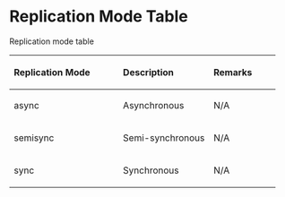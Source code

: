 # Replication Mode Table<a name="en-us_topic_0032488243"></a>

Replication mode table

<a name="t256049fcc9bb4ca6bdea22b38b817dc6"></a>
<table><thead align="left"><tr id="r1fc5539573734a8a9ec6e7a1495cd7d2"><th class="cellrowborder" valign="top" width="41.02%" id="mcps1.1.4.1.1"><p id="a11d62ebd2b584a54917c133f5e9f9adc"><a name="a11d62ebd2b584a54917c133f5e9f9adc"></a><a name="a11d62ebd2b584a54917c133f5e9f9adc"></a><strong id="b1416168411153153"><a name="b1416168411153153"></a><a name="b1416168411153153"></a>Replication Mode</strong></p>
</th>
<th class="cellrowborder" valign="top" width="34.03%" id="mcps1.1.4.1.2"><p id="a3154ea18bb1b45b4b80cf5b387cd6c72"><a name="a3154ea18bb1b45b4b80cf5b387cd6c72"></a><a name="a3154ea18bb1b45b4b80cf5b387cd6c72"></a><strong id="b84235270611143"><a name="b84235270611143"></a><a name="b84235270611143"></a>Description</strong></p>
</th>
<th class="cellrowborder" valign="top" width="24.95%" id="mcps1.1.4.1.3"><p id="ad41173b985f14385b926463b3b2b255d"><a name="ad41173b985f14385b926463b3b2b255d"></a><a name="ad41173b985f14385b926463b3b2b255d"></a><strong id="b794225449153223"><a name="b794225449153223"></a><a name="b794225449153223"></a>Remarks</strong></p>
</th>
</tr>
</thead>
<tbody><tr id="rdaa606869fac45ddbbe13026eb5788a8"><td class="cellrowborder" valign="top" width="41.02%" headers="mcps1.1.4.1.1 "><p id="af6738fd655284c1f8ae83db29f476c29"><a name="af6738fd655284c1f8ae83db29f476c29"></a><a name="af6738fd655284c1f8ae83db29f476c29"></a>async</p>
</td>
<td class="cellrowborder" valign="top" width="34.03%" headers="mcps1.1.4.1.2 "><p id="a575e2ed29d1949de8ed277f9a7c70f8a"><a name="a575e2ed29d1949de8ed277f9a7c70f8a"></a><a name="a575e2ed29d1949de8ed277f9a7c70f8a"></a>Asynchronous</p>
</td>
<td class="cellrowborder" valign="top" width="24.95%" headers="mcps1.1.4.1.3 "><p id="a3019df61b8d440cc8f216d7f1eff12ba"><a name="a3019df61b8d440cc8f216d7f1eff12ba"></a><a name="a3019df61b8d440cc8f216d7f1eff12ba"></a>N/A</p>
</td>
</tr>
<tr id="r370c44522fa542a0b0cfbe9abf696834"><td class="cellrowborder" valign="top" width="41.02%" headers="mcps1.1.4.1.1 "><p id="abb648af465ef425d8c54e0c5bdc1ed30"><a name="abb648af465ef425d8c54e0c5bdc1ed30"></a><a name="abb648af465ef425d8c54e0c5bdc1ed30"></a>semisync</p>
</td>
<td class="cellrowborder" valign="top" width="34.03%" headers="mcps1.1.4.1.2 "><p id="a9453de8412ef4dfb88052206b430d834"><a name="a9453de8412ef4dfb88052206b430d834"></a><a name="a9453de8412ef4dfb88052206b430d834"></a>Semi-synchronous</p>
</td>
<td class="cellrowborder" valign="top" width="24.95%" headers="mcps1.1.4.1.3 "><p id="a2c39d1721ccf4b56acf6455a137bcb71"><a name="a2c39d1721ccf4b56acf6455a137bcb71"></a><a name="a2c39d1721ccf4b56acf6455a137bcb71"></a>N/A</p>
</td>
</tr>
<tr id="row294602349935"><td class="cellrowborder" valign="top" width="41.02%" headers="mcps1.1.4.1.1 "><p id="p95405789935"><a name="p95405789935"></a><a name="p95405789935"></a>sync</p>
</td>
<td class="cellrowborder" valign="top" width="34.03%" headers="mcps1.1.4.1.2 "><p id="p345893409935"><a name="p345893409935"></a><a name="p345893409935"></a>Synchronous</p>
</td>
<td class="cellrowborder" valign="top" width="24.95%" headers="mcps1.1.4.1.3 "><p id="p502731759935"><a name="p502731759935"></a><a name="p502731759935"></a>N/A</p>
</td>
</tr>
</tbody>
</table>

